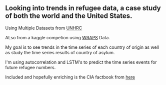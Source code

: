 ## Looking into trends in refugee data, a case study of both the world and the United States.

Using Multiple Datasets from [UNHRC](http://popstats.unhcr.org/en/time_series) 

ALso from a kaggle competion using [WRAPS](https://www.kaggle.com/dhs/refugee-report) Data.

My goal is to see trends in the time series of each country of origin as well as study the time series results of country of asylum.

I'm using autocorrelation and LSTM's to predict the time series events for future refugee numbers.

Included and hopefully enriching is the CIA factbook from [here](https://github.com/factbook/factbook.sql)
